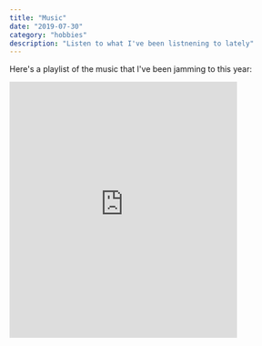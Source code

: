 ```yaml
---
title: "Music"
date: "2019-07-30"
category: "hobbies"
description: "Listen to what I've been listnening to lately"
---
```

Here's a playlist of the music that I've been jamming to this year:

<iframe src="https://open.spotify.com/embed/playlist/3fMZGuFPrVPc3weMmUWsNd" width="400" height="450" frameborder="0" allowtransparency="true" allow="encrypted-media"></iframe>